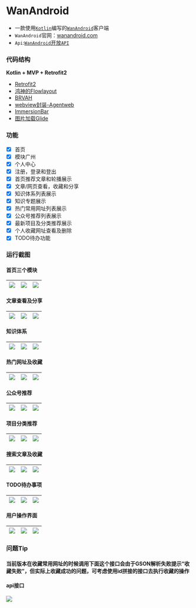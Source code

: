 # WanAndroid
* 一款使用[`Kotlin`](https://github.com/JetBrains/kotlin)编写的[`WanAndroid`](http://wanandroid.com/)客户端
* `WanAndroid`官网：[wanandroid.com](http://wanandroid.com/)
* `Api`:[`WanAndroid`开放`API`](http://wanandroid.com/blog/show/2)

### 代码结构
**Kotlin + MVP + Retrofit2**
- [Retrofit2](https://github.com/square/retrofit)
- [鸿神的Flowlayout](https://github.com/hongyangAndroid/FlowLayout)
- [BRVAH](https://github.com/CymChad/BaseRecyclerViewAdapterHelper)
- [webview封装-Agentweb](https://github.com/Justson/AgentWeb)
- [ImmersionBar](https://github.com/gyf-dev/ImmersionBar)
- [图片加载Glide](https://github.com/bumptech/glide)

### 功能
- [x] 首页
- [x] 模块广州
- [x] 个人中心
- [x] 注册，登录和登出
- [x] 首页推荐文章和轮播展示
- [x] 文章/网页查看，收藏和分享
- [x] 知识体系列表展示
- [x] 知识专题展示
- [x] 热门常用网址列表展示
- [x] 公众号推荐列表展示
- [x] 最新项目及分类推荐展示
- [x] 个人收藏网址查看及删除
- [x] TODO待办功能

### 运行截图
#### 首页三个模块
![](img/main.jpg) | ![](img/gc.jpg) | ![](img/my.jpg) 
:-------------------------:|:-------------------------:|:-------------------------:
#### 文章查看及分享
![](img/bw.jpg)  |  ![](img/ls.jpg) |  ![](img/ws.jpg)
:-------------------------:|:-------------------------:|:-------------------------:
#### 知识体系
![](img/tl.jpg) |  ![](img/t1.jpg) | ![](img/t2.jpg)
:-------------------------:|:-------------------------:|:-------------------------:
#### 热门网址及收藏
![](img/uw.jpg) |  ![](img/w2.jpg)  | ![](img/muw.jpg) 
:-------------------------:|:-------------------------:|:-------------------------:
#### 公众号推荐
![](img/gzh.jpg) |  ![](img/gzh1.jpg)  | ![](img/gzh2.jpg) 
:-------------------------:|:-------------------------:|:-------------------------:
#### 项目分类推荐
![](img/p1.jpg) |  ![](img/p2.jpg)  | ![](img/p3.jpg) 
:-------------------------:|:-------------------------:|:-------------------------:
#### 搜索文章及收藏
![](img/search.jpg)  |  ![](img/search2.jpg)  |  ![](img/mw.jpg)
:-------------------------:|:-------------------------:|:-------------------------:
#### TODO待办事项
![](img/todo.jpg) |  ![](img/todo_add.jpg)  | ![](img/todo_update.jpg) 
:-------------------------:|:-------------------------:|:-------------------------:
#### 用户操作界面
![](img/in.jpg) | ![](img/re.jpg) | ![](img/out.jpg)
:-------------------------:|:-------------------------:|:-------------------------:

### 问题Tip
#### 当前版本在收藏常用网址的时候调用下面这个接口会由于GSON解析失败提示“收藏失败”，但实际上收藏成功的问题，可考虑使用id拼接的接口去执行收藏的操作
#### api接口
![](img/api.png)
